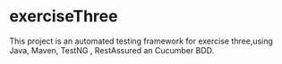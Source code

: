 # exerciseThree
This project is an automated testing framework for exercise three,using Java, Maven, TestNG , RestAssured an Cucumber BDD.
